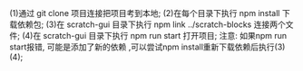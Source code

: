 (1)通过 git clone 项目连接把项目考到本地;
(2)在每个目录下执行 npm install 下载依赖包;
(3)在 scratch-gui 目录下执行 npm link ../scratch-blocks 连接两个文件;
(4)在 scratch-gui 目录下执行 npm run start 打开项目;
注意: 如果npm run start报错, 可能是添加了新的依赖  ,可以尝试npm install重新下载依赖后执行(3)(4);        